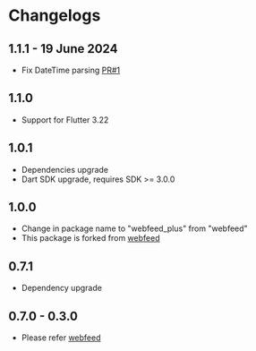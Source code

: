 # Changelogs

## 1.1.1 - 19 June 2024

- Fix DateTime parsing [PR#1](https://github.com/OmkarDabade/webfeed_plus/pull/1)

## 1.1.0

- Support for Flutter 3.22

## 1.0.1

- Dependencies upgrade
- Dart SDK upgrade, requires SDK >= 3.0.0

## 1.0.0

- Change in package name to "webfeed_plus" from "webfeed"
- This package is forked from [webfeed](https://github.com/witochandra/webfeed)

## 0.7.1

- Dependency upgrade

## 0.7.0 - 0.3.0

- Please refer [webfeed](https://pub.dev/packages/webfeed/changelog)
